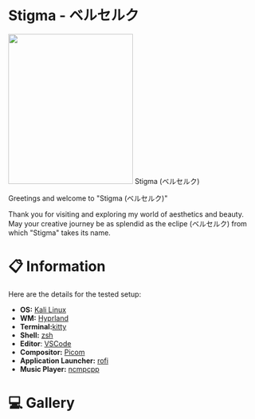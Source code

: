 # Stigma - ベルセルク
<img src="https://images.fineartamerica.com/images/artworkimages/medium/3/berserk-logo-anime-art-anime-art-transparent.png" width="250" height="300" style=flexbox> 
Stigma (ベルセルク)

Greetings and welcome to "Stigma (ベルセルク)"

Thank you for visiting and exploring my world of aesthetics and beauty. May your creative journey be as splendid as the eclipe (ベルセルク) from which "Stigma" takes its name.

# 📋 Information
Here are the details for the tested setup:
 - **OS:** [Kali Linux](https://www.kali.org/)
 - **WM:** [Hyprland](https://hyprland.org/)
 - **Terminal:**[kitty](https://sw.kovidgoyal.net/kitty/)
 - **Shell:** [zsh](https://ohmyz.sh/)
 - **Editor**: [VSCode](https://code.visualstudio.com/)
 - **Compositor:** [Picom](https://github.com/yshui/picom)
 - **Application Launcher:** [rofi](https://github.com/davatorium/rofi)
 - **Music Player:** [ncmpcpp](https://github.com/ncmpcpp/ncmpcpp)

# 💻 Gallery
